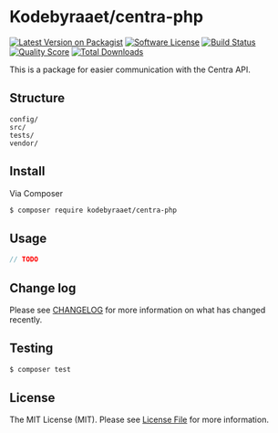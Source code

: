 # Kodebyraaet/centra-php

[![Latest Version on Packagist][ico-version]][link-packagist]
[![Software License][ico-license]](LICENSE.md)
[![Build Status][ico-travis]][link-travis]
[![Quality Score][ico-code-quality]][link-code-quality]
[![Total Downloads][ico-downloads]][link-downloads]

This is a package for easier communication with the Centra API.

## Structure

```     
config/
src/
tests/
vendor/
```

## Install

Via Composer

``` bash
$ composer require kodebyraaet/centra-php
```

## Usage

``` php
// TODO
```

## Change log

Please see [CHANGELOG](CHANGELOG.md) for more information on what has changed recently.

## Testing

``` bash
$ composer test
```

## License

The MIT License (MIT). Please see [License File](LICENSE.md) for more information.

[ico-version]: https://img.shields.io/packagist/v/kodebyraaet/centra-php.svg?style=flat-square
[ico-license]: https://img.shields.io/badge/license-MIT-brightgreen.svg?style=flat-square
[ico-travis]: https://img.shields.io/travis/kodebyraaet/centra-php/master.svg?style=flat-square
[ico-scrutinizer]: https://img.shields.io/scrutinizer/coverage/g/kodebyraaet/centra-php.svg?style=flat-square
[ico-code-quality]: https://img.shields.io/scrutinizer/g/kodebyraaet/centra-php.svg?style=flat-square
[ico-downloads]: https://img.shields.io/packagist/dt/kodebyraaet/centra-php.svg?style=flat-square

[link-packagist]: https://packagist.org/packages/kodebyraaet/centra-php
[link-travis]: https://travis-ci.org/kodebyraaet/centra-php
[link-scrutinizer]: https://scrutinizer-ci.com/g/kodebyraaet/centra-php/code-structure
[link-code-quality]: https://scrutinizer-ci.com/g/kodebyraaet/centra-php
[link-downloads]: https://packagist.org/packages/kodebyraaet/centra-php

